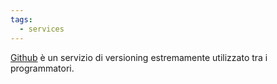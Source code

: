 ```yaml
---
tags:
  - services
---
```


[Github](https://github.com) è un servizio di versioning estremamente utilizzato tra i programmatori.

